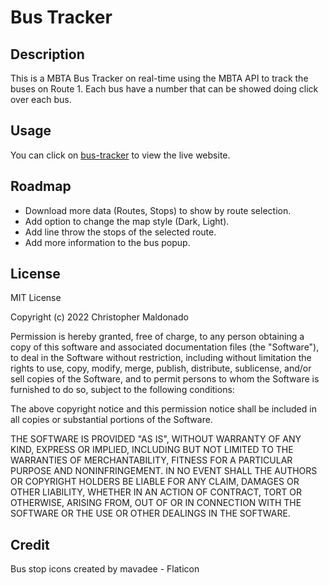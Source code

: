 # Bus Tracker

## Description
This is a MBTA Bus Tracker on real-time using the MBTA API to track the buses on Route 1.
Each bus have a number that can be showed doing click over each bus.


## Usage 
You can click on [bus-tracker](https://christopher4040.github.io/bus-tracker/) to view the live website. 

## Roadmap
- Download more data (Routes, Stops) to show by route selection.
- Add option to change the map style (Dark, Light).
- Add line throw the stops of the selected route.
- Add more information to the bus popup.
 
## License
MIT License

Copyright (c) 2022 Christopher Maldonado

Permission is hereby granted, free of charge, to any person obtaining a copy
of this software and associated documentation files (the "Software"), to deal
in the Software without restriction, including without limitation the rights
to use, copy, modify, merge, publish, distribute, sublicense, and/or sell
copies of the Software, and to permit persons to whom the Software is
furnished to do so, subject to the following conditions:

The above copyright notice and this permission notice shall be included in all
copies or substantial portions of the Software.

THE SOFTWARE IS PROVIDED "AS IS", WITHOUT WARRANTY OF ANY KIND, EXPRESS OR
IMPLIED, INCLUDING BUT NOT LIMITED TO THE WARRANTIES OF MERCHANTABILITY,
FITNESS FOR A PARTICULAR PURPOSE AND NONINFRINGEMENT. IN NO EVENT SHALL THE
AUTHORS OR COPYRIGHT HOLDERS BE LIABLE FOR ANY CLAIM, DAMAGES OR OTHER
LIABILITY, WHETHER IN AN ACTION OF CONTRACT, TORT OR OTHERWISE, ARISING FROM,
OUT OF OR IN CONNECTION WITH THE SOFTWARE OR THE USE OR OTHER DEALINGS IN THE
SOFTWARE.

## Credit
Bus stop icons created by mavadee - Flaticon
